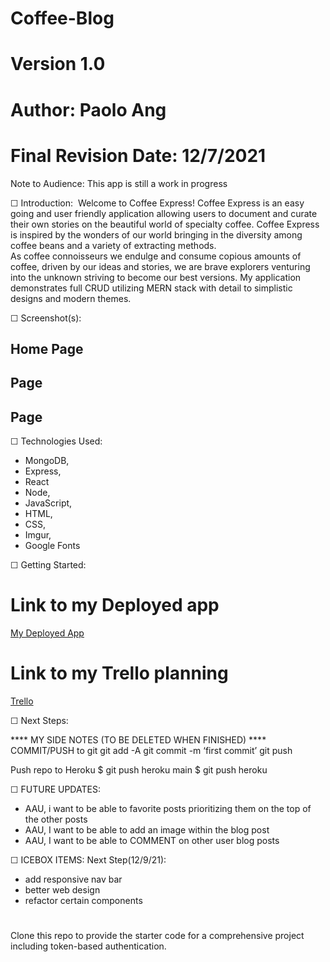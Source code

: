 # Coffee-Blog
# Version 1.0
# Author: Paolo Ang 
# Final Revision Date: 12/7/2021

Note to Audience: This app is still a work in progress 

☐ Introduction: 
Welcome to Coffee Express!  Coffee Express is an easy going and user friendly application allowing users to document and curate their own stories on the beautiful world of specialty coffee.   Coffee Express is inspired by the wonders of our world bringing in the diversity among coffee beans and a variety of extracting methods.  
As coffee connoisseurs we endulge and consume copious amounts of coffee, driven by our ideas and stories, we are brave explorers venturing into the unknown striving to become our best versions.  My application demonstrates full CRUD utilizing MERN stack with detail to simplistic designs and modern themes.

☐ Screenshot(s): 
## Home Page ##
<!-- ![workout-program](https://i.imgur.com/N9wBT3P.png) -->
## Page ##
<!-- ![workout-program](https://i.imgur.com/Z3EBwfJ.png) -->
## Page ##
<!-- ![workout-program](https://i.imgur.com/eCWBIYO.png) -->




☐ Technologies Used: 
- MongoDB,
- Express,
- React
- Node, 
- JavaScript,
- HTML, 
- CSS, 
- Imgur,
- Google Fonts

☐ Getting Started: 
# Link to my Deployed app
[My Deployed App](https://coffee-express-blog.herokuapp.com/)
# Link to my Trello planning
[Trello](https://trello.com/b/NYQg7M1T/coffee-blog-post)



☐ Next Steps:


**** MY SIDE NOTES (TO BE DELETED WHEN FINISHED) ****
COMMIT/PUSH to git
git add -A
git commit -m ‘first commit’
git push

Push repo to Heroku
$ git push heroku main
$ git push heroku

☐ FUTURE UPDATES:
- AAU, i want to be able to favorite posts prioritizing them on the top of the other posts
- AAU, I want to be able to add an image within the blog post
- AAU, I want to be able to COMMENT on other user blog posts


☐ ICEBOX ITEMS:
Next Step(12/9/21): 
- add responsive nav bar
- better web design
- refactor certain components










#
Clone this repo to provide the starter code for a comprehensive project including token-based authentication.
